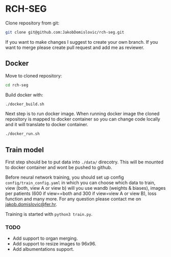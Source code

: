 # RCH-SEG

Clone repository from git:
```sh
git clone git@github.com:JakobDomislovic/rch-seg.git
```
If you want to make changes I suggest to create your own branch. If you want to merge please create pull request and add me as reviewer.

## Docker

Move to cloned repository:
```sh
cd rch-seg
```
Build docker with:
```sh
./docker_build.sh
```

Next step is to run docker image. When running docker image the cloned repository is mapped to docker container so you can change code locally and it will translate to docker container.

```sh
./docker_run.sh
```

## Train model

First step should be to put data into ```./data/``` direcotry. This will be mounted to docker container and wont be pushed to github.

Before neural network training, you should set up config ```config/train_config.yaml```  in which you can choose which data to train, view (both, view A or view b) will you use wandb (weights & biases), images per patients (600 if view==both and 300 if view=view A or view B), loss function and many more. For any question please contact me on jakob.domislovic@fer.hr. 

Training is started with ```python3 train.py```.

### TODO
- Add support to organ merging.
- Add support to resize images to 96x96.
- Add albumentations support.